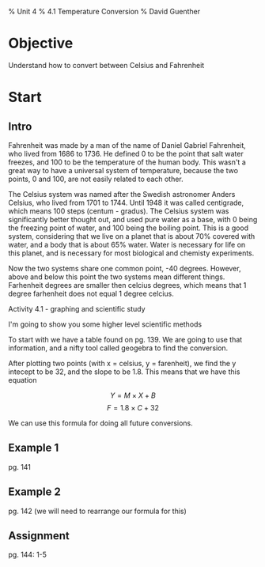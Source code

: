 % Unit 4
% 4.1 Temperature Conversion
% David Guenther

# Objective

Understand how to convert between Celsius and Fahrenheit

# Start

## Intro

Fahrenheit was made by a man of the name of Daniel Gabriel Fahrenheit, who lived from 1686 to 1736. He defined 0 to be the point that salt water freezes, and 100 to be the temperature of the human body. This wasn't a great way to have a universal system of temperature, because the two points, 0 and 100, are not easily related to each other.

The Celsius system was named after the Swedish astronomer Anders Celsius, who lived from 1701 to 1744. Until 1948 it was called centigrade, which means 100 steps (centum - gradus). The Celsius system was significantly better thought out, and used pure water as a base, with 0 being the freezing point of water, and 100 being the boiling point. This is a good system, considering that we live on a planet that is about 70% covered with water, and a body that is about 65% water. Water is necessary for life on this planet, and is necessary for most biological and chemisty experiments.

Now the two systems share one common point, -40 degrees. However, above and below this point the two systems mean different things. Farhenheit degrees are smaller then celcius degrees, which means that 1 degree farhenheit does not equal 1 degree celcius.

Activity 4.1 - graphing and scientific study

I'm going to show you some higher level scientific methods

To start with we have a table found on pg. 139. We are going to use that information, and a nifty tool called geogebra to find the conversion.

After plotting two points (with x = celsius, y = farenheit), we find the y intecept to be 32, and the slope to be 1.8. This means that we have this equation

$$ Y = M \times X + B$$
$$ F = 1.8 \times C + 32 $$

We can use this formula for doing all future conversions.

## Example 1

pg. 141

## Example 2

pg. 142 (we will need to rearrange our formula for this)

## Assignment

pg. 144: 1-5

